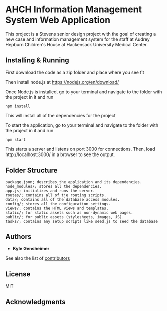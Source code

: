 # AHCH Information Management System Web Application

This project is a Stevens senior design project with the goal of creating a new case and information management system for the staff at Audrey Hepburn Children's House at Hackensack University Medical Center.

## Installing & Running

First download the code as a zip folder and place where you see fit

Then install node.js at https://nodejs.org/en/download/

Once Node.js is installed, go to your terminal and navigate to the folder with the project in it and run
```
npm install
```
This will install all of the dependencies for the project

To start the application, go to your terminal and navigate to the folder with the project in it and run
```
npm start
```
This starts a server and listens on port 3000 for connections.
Then, load http://localhost:3000/ in a browser to see the output.

## Folder Structure

```
package.json; describes the application and its dependencies.
node_modules/; stores all the dependencies.
app.js; initializes and runs the server.
routes/; contains all of tje routing scripts.
data/; contains all of the database access modules.
config/; stores all the configuration settings.
views/; contains the HTML views and templates.
static/; for static assets such as non-dynamic web pages.
public/; for public assets (stylesheets, images, JS).
tasks/; contains any setup scripts like seed.js to seed the database
```

## Authors

* **Kyle Gensheimer** 

See also the list of [contributors](https://github.com/kgensheimer/ahch_app/graphs/contributors)

## License

MIT

## Acknowledgments

